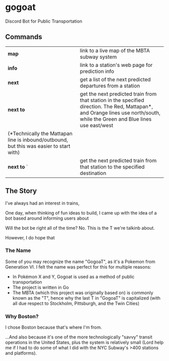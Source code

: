 # gogoat

Discord Bot for Public Transportation

## Commands

|  |  |
|-|--|
| **map** | link to a live map of the MBTA subway system |
| **info** <station name> | link to a station's web page for prediction info|
|**next** <station name> | get a list of the next predicted departures from a station|
|**next** <station name> **to** <direction> | get the next predicted train from that station in the specified direction. The Red, Mattapan*, and Orange lines use north/south, while the Green and Blue lines use east/west
(*Technically the Mattapan line is inbound/outbound, but this was easier to start with)|
|**next** <station name> **to** <destination>` | get the next predicted train from that station to the specified destination|

## The Story

I've always had an interest in trains,

One day, when thinking of fun ideas to build, I came up with the idea of a bot based around informing users about

Will the bot be right all of the time? No. This is the T we're talkinb about.

However, I do hope that

### The Name

Some of you may recognize the name "GogoaT", as it's a Pokemon from Generation VI. I felt the name was perfect for this for multiple reasons:

- In Pokémon X and Y, Gogoat is used as a method of public transportation
- The project is written in Go
- The MBTA (which this project was originally based on) is commonly known as the "T", hence why the last T in "GogoaT" is capitalized (with all due respect to Stockholm, Pittsburgh, and the Twin Cities)

### Why Boston?

I chose Boston because that's where I'm from.

...And also because it's one of the more technologically "savvy" transit operations in the United States, plus the system is relatively small (Lord help me if I had to do some of what I did with the NYC Subway's >400 stations and platforms).
